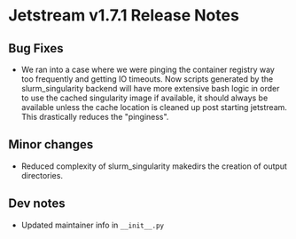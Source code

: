# Jetstream v1.7.1 Release Notes

## Bug Fixes

- We ran into a case where we were pinging the container registry way too frequently and getting IO timeouts. Now scripts generated by the slurm_singularity backend will have more extensive bash logic in order to use the cached singularity image if available, it should always be available unless the cache location is cleaned up post starting jetstream. This drastically reduces the "pinginess".

## Minor changes

- Reduced complexity of slurm_singularity makedirs the creation of output directories.

## Dev notes

- Updated maintainer info in `__init__.py`
